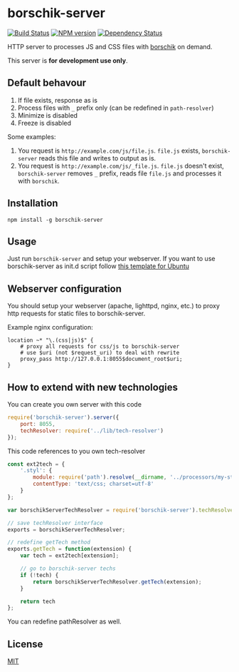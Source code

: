 # borschik-server
[![Build Status](https://travis-ci.org/bem/borschik-server.png?branch=master)](https://travis-ci.org/bem/borschik-server)
[![NPM version](https://badge.fury.io/js/borschik-server.png)](http://badge.fury.io/js/borschik-server)
[![Dependency Status](https://david-dm.org/bem/borschik-server.png)](https://david-dm.org/bem/borschik-server)

HTTP server to processes JS and CSS files with [borschik](https://github.com/bem/borschik) on demand.

This server is **for development use only**.

## Default behavour
1. If file exists, response as is
2. Process files with `_` prefix only (can be redefined in `path-resolver`)
3. Minimize is disabled
4. Freeze is disabled

Some examples:
 1. You request is `http://example.com/js/file.js`. `file.js` exists, `borschik-server` reads this file
and writes to output as is.
 2. You request is `http://example.com/js/_file.js`. `file.js` doesn't exist, `borschik-server` removes `_` prefix,
reads file `file.js` and processes it with `borschik`.


## Installation
```
npm install -g borschik-server 
```

## Usage
Just run `borschik-server` and setup your webserver. If you want to use borschik-server as init.d script
follow [this template for Ubuntu](https://gist.github.com/peterhost/715255)

## Webserver configuration
You should setup your webserver (apache, lighttpd, nginx, etc.) to proxy http requests for static files to borschik-server.

Example nginx configuration:
```
location ~* "\.(css|js)$" {
    # proxy all requests for css/js to borschik-server
    # use $uri (not $request_uri) to deal with rewrite
    proxy_pass http://127.0.0.1:8055$document_root$uri;
}
```


## How to extend with new technologies
You can create you own server with this code
```js
require('borschik-server').server({
    port: 8055,
    techResolver: require('../lib/tech-resolver')
});
```

This code references to you own tech-resolver
```js
const ext2tech = {
    '.styl': {
        module: require('path').resolve(__dirname, '../processors/my-styl-processor'),
        contentType: 'text/css; charset=utf-8'
    }
};

var borschikServerTechResolver = require('borschik-server').techResolver;

// save techResolver interface
exports = borschikServerTechResolver;

// redefine getTech method
exports.getTech = function(extension) {
    var tech = ext2tech[extension];

    // go to borschik-server techs
    if (!tech) {
        return borschikServerTechResolver.getTech(extension);
    }

    return tech
};
```

You can redefine pathResolver as well.

## License
[MIT](/MIT-LICENSE.txt)

